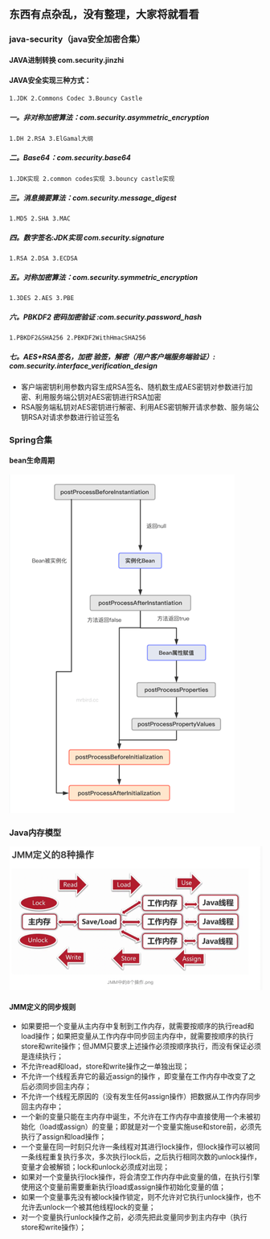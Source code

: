 ## 东西有点杂乱，没有整理，大家将就看看

### java-security（java安全加密合集）

#### JAVA进制转换 com.security.jinzhi


#### JAVA安全实现三种方式：

    1.JDK 2.Commons Codec 3.Bouncy Castle

##### 一。非对称加密算法：com.security.asymmetric_encryption

    1.DH 2.RSA 3.ElGamal大纲

##### 二。Base64：com.security.base64

    1.JDK实现 2.common codes实现 3.bouncy castle实现

##### 三。消息摘要算法：com.security.message_digest

    1.MD5 2.SHA 3.MAC

##### 四。数字签名:JDK实现 com.security.signature

    1.RSA 2.DSA 3.ECDSA

##### 五。对称加密算法：com.security.symmetric_encryption

    1.3DES 2.AES 3.PBE

##### 六。PBKDF2 密码加密验证 :com.security.password_hash
    1.PBKDF2&SHA256 2.PBKDF2WithHmacSHA256

##### 七。AES+RSA签名，加密 验签，解密（用户客户端服务端验证）: com.security.interface_verification_design

- 客户端密钥利用参数内容生成RSA签名、随机数生成AES密钥对参数进行加密、利用服务端公钥对AES密钥进行RSA加密
- RSA服务端私钥对AES密钥进行解密、利用AES密钥解开请求参数、服务端公钥RSA对请求参数进行验证签名

### Spring合集
#### bean生命周期
![img.png](images/img.png)



### Java内存模型

![img_1.png](images/img_1.png)

#### JMM定义的同步规则
- 如果要把一个变量从主内存中复制到工作内存，就需要按顺序的执行read和load操作；如果把变量从工作内存中同步回主内存中，就需要按顺序的执行store和write操作；但JMM只要求上述操作必须按顺序执行，而没有保证必须是连续执行；
- 不允许read和load，store和write操作之一单独出现；
- 不允许一个线程丢弃它的最近assign的操作 ，即变量在工作内存中改变了之后必须同步回主内存；
- 不允许一个线程无原因的（没有发生任何assign操作）把数据从工作内存同步回主内存中；
- 一个新的变量只能在主内存中诞生，不允许在工作内存中直接使用一个未被初始化（load或assign）的变量；即就是对一个变量实施use和store前，必须先执行了assign和load操作；
- 一个变量在同一时刻只允许一条线程对其进行lock操作，但lock操作可以被同一条线程重复执行多次，多次执行lock后，之后执行相同次数的unlock操作，变量才会被解锁；lock和unlock必须成对出现；
- 如果对一个变量执行lock操作，将会清空工作内存中此变量的值，在执行引擎使用这个变量前需要重新执行load或assign操作初始化变量的值；
- 如果一个变量事先没有被lock操作锁定，则不允许对它执行unlock操作，也不允许去unlock一个被其他线程lock的变量；
- 对一个变量执行unlock操作之前，必须先把此变量同步到主内存中（执行store和write操作）；
